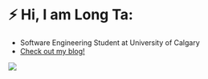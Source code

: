 
# ⚡ Hi, I am Long Ta:
* Software Engineering Student at University of Calgary
* [Check out my blog!](https://longta.me/)

![](/asset/space-original.gif)